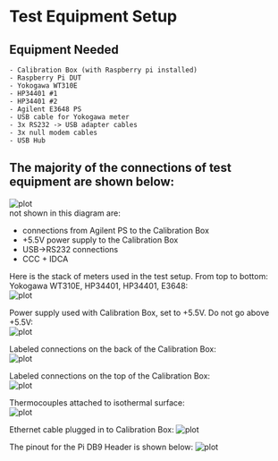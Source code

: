 

# Test Equipment Setup


## Equipment Needed
    - Calibration Box (with Raspberry pi installed)
    - Raspberry Pi DUT
    - Yokogawa WT310E
    - HP34401 #1
    - HP34401 #2
    - Agilent E3648 PS
    - USB cable for Yokogawa meter
    - 3x RS232 -> USB adapter cables
    - 3x null modem cables
    - USB Hub


## The majority of the connections of test equipment are shown below:   

![plot](./equipment/pi_box.png)    
not shown in this diagram are:    
  - connections from Agilent PS to the Calibration Box   
  - +5.5V power supply to the Calibration Box    
  - USB->RS232 connections   
  - CCC + IDCA   

Here is the stack of meters used in the test setup. From top to bottom: Yokogawa WT310E, HP34401, HP34401, E3648:    
![plot](./equipment/meters.JPG)    

Power supply used with Calibration Box, set to +5.5V. Do not go above +5.5V:    
![plot](./equipment/cal_PS.JPG)    

Labeled connections on the back of the Calibration Box:    
![plot](./equipment/back_cal_box_labeled.JPG)    

Labeled connections on the top of the Calibration Box:    
![plot](./equipment/relay_box_top.JPG)    

Thermocouples attached to isothermal surface:    
![plot](./equipment/isothermal.JPG)    

Ethernet cable plugged in to Calibration Box:
![plot](./equipment/cal_eth.JPG)  

The pinout for the Pi DB9 Header is shown below:
![plot](./equipment/pinout.JPG)    
